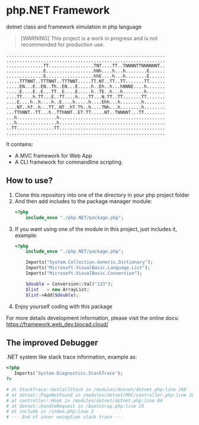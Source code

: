 # php.NET Framework

dotnet class and framework simulation in php language

> [WARNING] This project is a work in progress and is not recommended for production use.

```
............................................................
............................................................
..............TT.................TNT....TT..TNNNNTTNNNNNNT..
..............E..................hNh....h...h........E......
..............E..................hhE....h...h........E......
.....TTTNNT..TTTNNT..TTTNNT.....TT.NT..TT..TT.......TT......
.....EN...E..EN..Th..EN...E.....h..Eh..h...hNNNE....h.......
.....E....E..E...TT..E....E.....h..TE..h...h........h.......
....TT....h.TT...E..TT....h....TT...N.TT..TT.......TT.......
....E....h..h....h..E....h.....h....Ehh...h........h........
....NT..hT..h...TT..NT..hT.Th..h....TNh...h........h........
...TThNNT..TT...h..TThNNT..ET.TT.....NT..TNNNNT...TT........
...h...............h........................................
...h...............h........................................
..TT..............TT........................................
............................................................
```

It contains:

+ A MVC framework for Web App
+ A CLI framework for commandline scripting.

## How to use?

1. Clone this repository into one of the directory in your php project folder
2. And then add includes to the package manager module:
   ```php
   <?php
       include_once "./php.NET/package.php";
   ```
3. If you want using one of the module in this project, just includes it, example:
   ```php
   <?php
       include_once "./php.NET/package.php";

       Imports("System.Collection.Generic.Dictionary");
       Imports("Microsoft.VisualBasic.Language.List");
       Imports("Microsoft.VisualBasic.Conversion");

       $double = Conversion::Val("123");
       $list   = new ArrayList;
       $list->Add($double);
   ```
4. Enjoy yourself coding with this package

For more details development information, please visit the online docs: https://framework.web_dev.biocad.cloud/

## The improved Debugger

.NET system like stack trace information, example as:

```php
<?php
   Imports('System.Diagnostics.StackTrace');
?>

# at StackTrace::GetCallStack in /modules/dotnet/dotnet.php:line 268
# at dotnet::PageNotFound in /modules/dotnet/MVC/controller.php:line 202
# at controller::Hook in /modules/dotnet/dotnet.php:line 84
# at dotnet::HandleRequest in /bootstrap.php:line 23
# at include in /index.php:line 3
# --- End of inner exception stack trace ---
```
